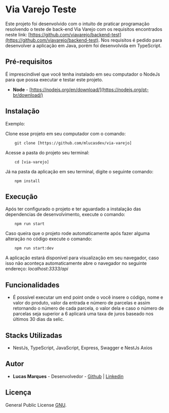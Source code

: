 # Via Varejo Teste

Este projeto foi desenvolvido com o intuito de praticar programação resolvendo o teste de back-end Via Varejo com os requisitos encontrados neste link: [https://github.com/viavarejo/backend-test](https://github.com/viavarejo/backend-test).
Nos requisitos é pedido para desenvolver a aplicação em Java, porém foi desenvolvida em TypeScript.

## Pré-requisitos

É imprescindível que você tenha instalado em seu computador o NodeJs para que possa executar e testar este projeto.

- **Node** - [https://nodejs.org/en/download/](https://nodejs.org/pt-br/download/)

## Instalação

Exemplo:

Clone esse projeto em seu computador com o comando:

```
	git clone [https://github.com/mlucasdev/via-varejo]
```

Acesse a pasta do projeto seu terminal:

```
	cd [via-varejo]
```

Já na pasta da aplicação em seu terminal, digite o seguinte comando:

```
	npm install
```

## Execução

Após ter configurado o projeto e ter aguardado a instalação das dependencias de desenvolvimento, execute o comando:

```
 	npm run start
```

Caso queira que o projeto rode automaticamente após fazer alguma alteração no código execute o comando:

```
	npm run start:dev
```

A aplicação estará disponível para visualização em seu navegador, caso isso não aconteça automaticamente abre o navegador no seguinte endereço: _localhost:3333/api_

## Funcionalidades

- É possível executar um end point onde o você insere o código, nome e valor do produto, valor da entrada e número de parcelas e assim retornando o número de cada parcela, o valor dela e caso o número de parcelas seja superior a 6 aplicará uma taxa de juros baseado nos últimos 30 dias da selic.

## Stacks Utilizadas

- NestJs, TypeScript, JavaScript, Express, Swagger e NestJs Axios

## Autor

- **Lucas Marques** - Desenvolvedor - [Github](https://github.com/mlucasdev) | [Linkedin](https://www.linkedin.com/in/mlucasdev/)

## Licença

General Public License [GNU](https://www.gnu.org/licenses/gpl-3.0.html).
